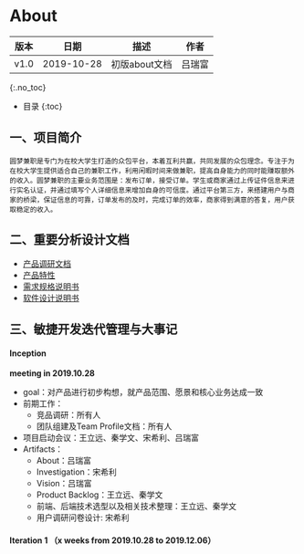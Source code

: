 # About

|版本|日期|描述|作者|
|:-:|:-:|:-:|:-:|
|v1.0|2019-10-28|初版about文档|吕瑞富|

{:.no_toc}

* 目录
{:toc}
  
## 一、项目简介
    圆梦兼职是专门为在校大学生打造的众包平台，本着互利共赢，共同发展的众包理念。专注于为在校大学生提供适合自己的兼职工作，利用闲暇时间来做兼职，提高自身能力的同时能赚取额外的收入。圆梦兼职的主要业务范围是：发布订单，接受订单。学生或商家通过上传证件信息来进行实名认证，并通过填写个人详细信息来增加自身的可信度。通过平台第三方，来搭建用户与商家的桥梁，保证信息的可靠，订单发布的及时，完成订单的效率，商家得到满意的答复，用户获取稳定的收入。

## 二、重要分析设计文档
- [产品调研文档](产品调研文档_v1.0.md)
- [产品特性](product_backlog)
- [需求规格说明书]()
- [软件设计说明书]()
  

## 三、敏捷开发迭代管理与大事记
#### Inception
**meeting in 2019.10.28**
- goal：对产品进行初步构想，就产品范围、愿景和核心业务达成一致
- 前期工作：
	- 竞品调研：所有人
	- 团队组建及Team Profile文档：所有人
- 项目启动会议：王立远、秦学文、宋希利、吕瑞富
- Artifacts：
	- About：吕瑞富
	- Investigation：宋希利
	- Vision：吕瑞富
	- Product Backlog：王立远、秦学文
	- 前端、后端技术选型以及相关技术整理：王立远、秦学文
	- 用户调研问卷设计: 宋希利
#### Iteration 1 （x weeks from 2019.10.28 to 2019.12.06）
